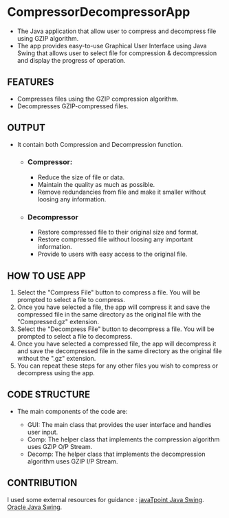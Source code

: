 # CompressorDecompressorApp

* The Java application that allow user to compress and decompress file using GZIP algorithm.        
* The app provides easy-to-use Graphical User Interface using Java Swing that allows user to select file for compression & decompression and display the progress of operation.

## FEATURES
* Compresses files using the GZIP compression algorithm.
* Decompresses GZIP-compressed files.

## OUTPUT
* It contain both Compression and Decompression function.
    * ### **Compressor**:
        * Reduce the size of file or data.
        * Maintain the quality as much as possible.
        * Remove redundancies from file and make it smaller without loosing any information.   
        
     * ### **Decompressor**
        * Restore compressed file to their original size and format.
        * Restore compressed file without loosing any important information.
        * Provide to users with easy access to the original file.


## HOW TO USE APP
1. Select the "Compress File" button to compress a file. You will be prompted to select a file to compress.
2. Once you have selected a file, the app will compress it and save the compressed file in the same directory as the original file with the "Compressed.gz" extension.
3. Select the "Decompress File" button to decompress a file. You will be prompted to select a file to decompress.
4. Once you have selected a compressed file, the app will decompress it and save the decompressed file in the same directory as the original file without the ".gz" extension.
5. You can repeat these steps for any other files you wish to compress or decompress using the app.

## CODE STRUCTURE
* The main components of the code are:

   * GUI: The main class that provides the user interface and handles user input.
   * Comp: The helper class that implements the compression algorithm uses GZIP O/P Stream.
   * Decomp: The helper class that implements the decompression algorithm uses GZIP I/P Stream.

## CONTRIBUTION
I used some external resources for guidance :
[javaTpoint Java Swing](https://www.javatpoint.com/java-swing).
[Oracle Java Swing](https://docs.oracle.com/javase/tutorial/uiswing/index.html).

